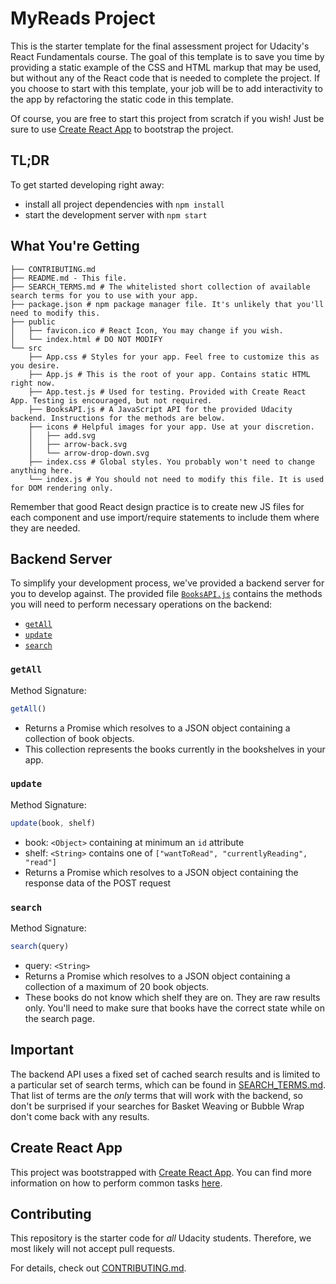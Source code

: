 # MyReads Project

This is the starter template for the final assessment project for
Udacity's React Fundamentals course. The goal of this template is to
save you time by providing a static example of the CSS and HTML markup
that may be used, but without any of the React code that is needed to
complete the project. If you choose to start with this template, your
job will be to add interactivity to the app by refactoring the static
code in this template.

Of course, you are free to start this project from scratch if you wish!
Just be sure to use
[Create React App](https://github.com/facebookincubator/create-react-app)
to bootstrap the project.

## TL;DR

To get started developing right away:

* install all project dependencies with `npm install`
* start the development server with `npm start`

## What You're Getting

```
├── CONTRIBUTING.md
├── README.md - This file.
├── SEARCH_TERMS.md # The whitelisted short collection of available search terms for you to use with your app.
├── package.json # npm package manager file. It's unlikely that you'll need to modify this.
├── public
│   ├── favicon.ico # React Icon, You may change if you wish.
│   └── index.html # DO NOT MODIFY
└── src
    ├── App.css # Styles for your app. Feel free to customize this as you desire.
    ├── App.js # This is the root of your app. Contains static HTML right now.
    ├── App.test.js # Used for testing. Provided with Create React App. Testing is encouraged, but not required.
    ├── BooksAPI.js # A JavaScript API for the provided Udacity backend. Instructions for the methods are below.
    ├── icons # Helpful images for your app. Use at your discretion.
    │   ├── add.svg
    │   ├── arrow-back.svg
    │   └── arrow-drop-down.svg
    ├── index.css # Global styles. You probably won't need to change anything here.
    └── index.js # You should not need to modify this file. It is used for DOM rendering only.
```

Remember that good React design practice is to create new JS files for
each component and use import/require statements to include them where
they are needed.

## Backend Server

To simplify your development process, we've provided a backend server
for you to develop against. The provided file
[`BooksAPI.js`](src/BooksAPI.js) contains the methods you will need to
perform necessary operations on the backend:

* [`getAll`](#getall)
* [`update`](#update)
* [`search`](#search)

### `getAll`

Method Signature:

```js
getAll()
```

* Returns a Promise which resolves to a JSON object containing a
  collection of book objects.
* This collection represents the books currently in the bookshelves in
  your app.

### `update`

Method Signature:

```js
update(book, shelf)
```

* book: `<Object>` containing at minimum an `id` attribute
* shelf: `<String>` contains one of
  `["wantToRead", "currentlyReading", "read"]`
* Returns a Promise which resolves to a JSON object containing the
  response data of the POST request

### `search`

Method Signature:

```js
search(query)
```

* query: `<String>`
* Returns a Promise which resolves to a JSON object containing a
  collection of a maximum of 20 book objects.
* These books do not know which shelf they are on. They are raw results
  only. You'll need to make sure that books have the correct state while
  on the search page.

## Important

The backend API uses a fixed set of cached search results and is limited
to a particular set of search terms, which can be found in
[SEARCH_TERMS.md](SEARCH_TERMS.md). That list of terms are the _only_
terms that will work with the backend, so don't be surprised if your
searches for Basket Weaving or Bubble Wrap don't come back with any
results.

## Create React App

This project was bootstrapped with
[Create React App](https://github.com/facebookincubator/create-react-app).
You can find more information on how to perform common tasks
[here](https://github.com/facebookincubator/create-react-app/blob/master/packages/react-scripts/template/README.md).

## Contributing

This repository is the starter code for _all_ Udacity students.
Therefore, we most likely will not accept pull requests.

For details, check out [CONTRIBUTING.md](CONTRIBUTING.md).
